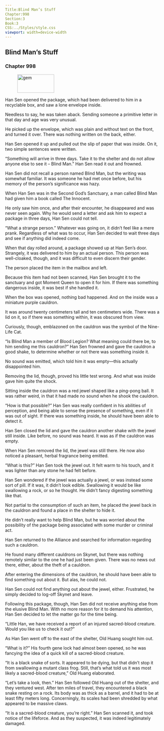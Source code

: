 ```yaml
---
Title:Blind Man’s Stuff 
Chapter:998 
Section:3 
Book:3 
CSS:../Styles/style.css 
viewport: width=device-width
---
```

  
## Blind Man’s Stuff
### Chapter 998
  
<figure>
	<img src="../Images/gem.gif" alt="gem" id="gem" width="120" height="60" />
</figure>
  

  
Han Sen opened the package, which had been delivered to him in a recyclable box, and saw a lone envelope inside.

Needless to say, he was taken aback. Sending someone a primitive letter in that day and age was very unusual.

He picked up the envelope, which was plain and without text on the front, and turned it over. There was nothing written on the back, either.

Han Sen opened it up and pulled out the slip of paper that was inside. On it, two simple sentences were written.

“Something will arrive in three days. Take it to the shelter and do not allow anyone else to see it – Blind Man.” Han Sen read it out and frowned.

Han Sen did not recall a person named Blind Man, but the writing was somewhat familiar. It was someone he had met once before, but his memory of the person’s significance was hazy.

When Han Sen was in the Second God’s Sanctuary, a man called Blind Man had given him a book called The Innocent.

He only saw him once, and after their encounter, he disappeared and was never seen again. Why he would send a letter and ask him to expect a package in three days, Han Sen could not tell.

“What a strange person.” Whatever was going on, it didn’t feel like a mere prank. Regardless of what was to occur, Han Sen decided to wait three days and see if anything did indeed come.

When that day rolled around, a package showed up at Han Sen’s door. Strangely, it was delivered to him by an actual person. This person was well-cloaked, though, and it was difficult to even discern their gender.

The person placed the item in the mailbox and left.

Because this item had not been scanned, Han Sen brought it to the sanctuary and got Moment Queen to open it for him. If there was something dangerous inside, it was best if she handled it.

When the box was opened, nothing bad happened. And on the inside was a miniature purple cauldron.

It was around twenty centimeters tall and ten centimeters wide. There was a lid on it, so if there was something within, it was obscured from view.

Curiously, though, emblazoned on the cauldron was the symbol of the Nine-Life Cat.

“Is Blind Man a member of Blood Legion? What meaning could there be, to him sending me this cauldron?” Han Sen frowned and gave the cauldron a good shake, to determine whether or not there was something inside it.

No sound was emitted, which told him it was empty—this actually disappointed him.

Removing the lid, though, proved his little test wrong. And what was inside gave him quite the shock.

Sitting inside the cauldron was a red jewel shaped like a ping-pong ball. It was rather weird, in that it had made no sound when he shook the cauldron.

“How is that possible?” Han Sen was really confident in his abilities of perception, and being able to sense the presence of something, even if it was out of sight. If there was something inside, he should have been able to detect it.

Han Sen closed the lid and gave the cauldron another shake with the jewel still inside. Like before, no sound was heard. It was as if the cauldron was empty.

When Han Sen removed the lid, the jewel was still there. He now also noticed a pleasant, herbal fragrance being emitted.

“What is this?” Han Sen took the jewel out. It felt warm to his touch, and it was lighter than any stone he had felt before.

Han Sen wondered if the jewel was actually a jewel, or was instead some sort of pill. If it was, it didn’t look edible. Swallowing it would be like swallowing a rock, or so he thought. He didn’t fancy digesting something like that.

Not partial to the consumption of such an item, he placed the jewel back in the cauldron and found a place in the shelter to hide it.

He didn’t really want to help Blind Man, but he was worried about the possibility of the package being associated with some murder or criminal act.

Han Sen returned to the Alliance and searched for information regarding such a cauldron.

He found many different cauldrons on Skynet, but there was nothing remotely similar to the one he had just been given. There was no news out there, either, about the theft of a cauldron.

After entering the dimensions of the cauldron, he should have been able to find something out about it. But alas, he could not.

Han Sen could not find anything out about the jewel, either. Frustrated, he simply decided to log-off Skynet and leave.

Following this package, though, Han Sen did not receive anything else from the elusive Blind Man. With no more reason for it to demand his attention, Han Sen decided to let the matter go for the time being.

“Little Han, we have received a report of an injured sacred-blood creature. Would you like us to check it out?”

As Han Sen went off to the east of the shelter, Old Huang sought him out.

“What is it?” His fourth gene lock had almost been opened, so he was fancying the idea of a quick kill of a sacred-blood creature.

“It is a black snake of sorts. It appeared to be dying, but that didn’t stop it from swallowing a mutant class frog. Still, that’s what told us it was most likely a sacred-blood creature,” Old Huang elaborated.

“Let’s take a look, then.” Han Sen followed Old Huang out of the shelter, and they ventured west. After ten miles of travel, they encountered a black snake resting on a rock. Its body was as thick as a barrel, and it had to be at least fifty meters long. Concerningly, its scales had been shredded by what appeared to be massive claws.

“It is a sacred-blood creature, you’re right.” Han Sen scanned it, and took notice of the lifeforce. And as they suspected, it was indeed legitimately damaged.